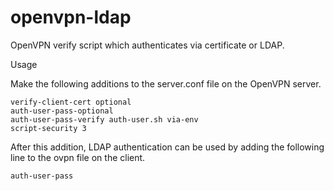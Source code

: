 # openvpn-ldap
OpenVPN verify script which authenticates via certificate or LDAP.

Usage

Make the following additions to the server.conf file on the OpenVPN server.

```
verify-client-cert optional
auth-user-pass-optional
auth-user-pass-verify auth-user.sh via-env
script-security 3
```

After this addition, LDAP authentication can be used by adding the following line to the ovpn file on the client.

```
auth-user-pass
```
